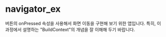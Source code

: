 # navigator_ex

버튼의 onPressed 속성을 사용해서 화면 이동을 구현해 보기 위한 앱입니다. 특히, 이 과정에서 설명하는 "BuildContext"의 개념을 잘 이해해 두기 바랍니다.




